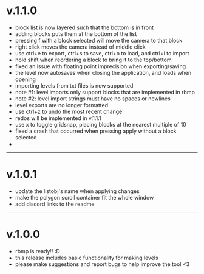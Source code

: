 # v.1.1.0
- block list is now layered such that the bottom is in front
- adding blocks puts them at the bottom of the list
- pressing f with a block selected will move the camera to that block
- right click moves the camera instead of middle click
- use ctrl+e to export, ctrl+s to save, ctrl+o to load, and ctrl+i to import
- hold shift when reordering a block to bring it to the top/bottom
- fixed an issue with floating point imprecision when exporting/saving
- the level now autosaves when closing the application, and loads when opening
- importing levels from txt files is now supported
- note #1: level imports only support blocks that are implemented in rbmp
- note #2: level import strings must have no spaces or newlines
- level exports are no longer formatted
- use ctrl+z to undo the most recent change
- redos will be implemented in v.1.1.1
- use x to toggle gridsnap, placing blocks at the nearest multiple of 10
- fixed a crash that occurred when pressing apply without a block selected
- 

---

# v.1.0.1
- update the listobj's name when applying changes
- make the polygon scroll container fit the whole window
- add discord links to the readme

---

# v.1.0.0
- rbmp is ready!! :D
- this release includes basic functionality for making levels
- please make suggestions and report bugs to help improve the tool <3
